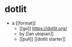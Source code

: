 # dotlit

- a [[format]]
  - [[go]] https://dotlit.org/
  - by [[an utopian]]
  - [[pull]] [[dotlit starter]]

